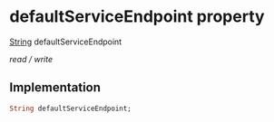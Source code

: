


# defaultServiceEndpoint property






[String](https://api.flutter.dev/flutter/dart-core/String-class.html) defaultServiceEndpoint
  
_read / write_






## Implementation

```dart
String defaultServiceEndpoint;


```







